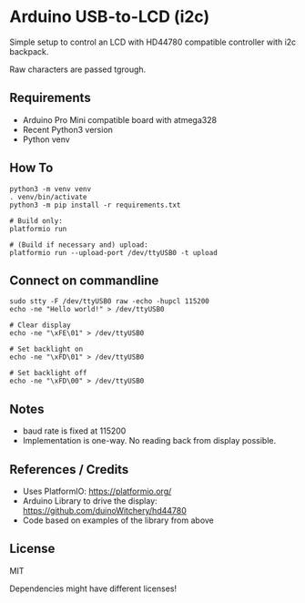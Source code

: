 # Arduino USB-to-LCD (i2c)

Simple setup to control an LCD with HD44780 compatible controller with i2c backpack.

Raw characters are passed tgrough.


## Requirements

* Arduino Pro Mini compatible board with atmega328
* Recent Python3 version
* Python venv


## How To

```
python3 -m venv venv
. venv/bin/activate
python3 -m pip install -r requirements.txt

# Build only:
platformio run

# (Build if necessary and) upload:
platformio run --upload-port /dev/ttyUSB0 -t upload
```


## Connect on commandline

```
sudo stty -F /dev/ttyUSB0 raw -echo -hupcl 115200
echo -ne "Hello world!" > /dev/ttyUSB0

# Clear display
echo -ne "\xFE\01" > /dev/ttyUSB0

# Set backlight on
echo -ne "\xFD\01" > /dev/ttyUSB0

# Set backlight off
echo -ne "\xFD\00" > /dev/ttyUSB0
```


## Notes

* baud rate is fixed at 115200
* Implementation is one-way. No reading back from display possible.


## References / Credits

* Uses PlatformIO: https://platformio.org/
* Arduino Library to drive the display: https://github.com/duinoWitchery/hd44780
* Code based on examples of the library from above


## License

MIT

Dependencies might have different licenses!
